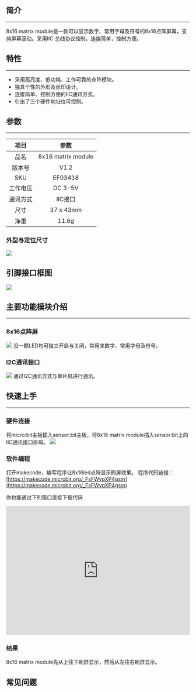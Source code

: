 ## 简介
---

8x16 matrix module是一款可以显示数字、常用字母及符号的8x16点阵屏幕，支持屏幕滚动。采用IIC 总线协议控制，连接简单，控制方便。

## 特性 
---

- 采用高亮度、低功耗、工作可靠的点阵模块。
- 独具个性的外形及丝印设计。
- 连接简单、控制方便的IIC通讯方式。
- 引出了三个硬件地址位可控制。

## 参数
---
项目 | 参数 
:-: | :-: 
品名|8x16 matrix module
版本号|V1.2
SKU|EF03418
工作电压|DC 3-5V
通讯方式|IIC接口
尺寸|37 x 43mm
净重|11.6g

### 外型与定位尺寸  

![](https://i.imgur.com/ECM5wGV.png)

## 引脚接口框图

![](https://i.imgur.com/lFzmU1D.png)

## 主要功能模块介绍  
---  

### 8x16点阵屏  

![](https://i.imgur.com/VdJMQZM.png)
没一颗LED均可独立开启与关闭，常用来数字、常用字母及符号。

### I2C通讯接口 

![](https://i.imgur.com/g92phR3.png)
通过I2C通讯方式与单片机进行通讯。

## 快速上手  
---  

### 硬件连接  

将micro:bit主板插入sensor:bit主板，将8x16 matrix module插入sensor:bit上的IIC通讯接口排母。
![](https://i.imgur.com/yWAKyvO.jpg)

### 软件编程  

打开makecode，编写程序让8x16led点阵显示刷屏效果。
程序代码链接：[https://makecode.microbit.org/_FsFWvpXP4gsm](https://makecode.microbit.org/_FsFWvpXP4gsm)

你也能通过下列窗口直接下载代码
<div style="position:relative;height:0;padding-bottom:70%;overflow:hidden;"><iframe style="position:absolute;top:0;left:0;width:100%;height:100%;" src="https://makecode.microbit.org/#pub:_FsFWvpXP4gsm" frameborder="0" sandbox="allow-popups allow-forms allow-scripts allow-same-origin"></iframe></div>

### 结果  

8x16 matrix module先从上往下刷屏显示，然后从左往右刷屏显示。

## 常见问题
